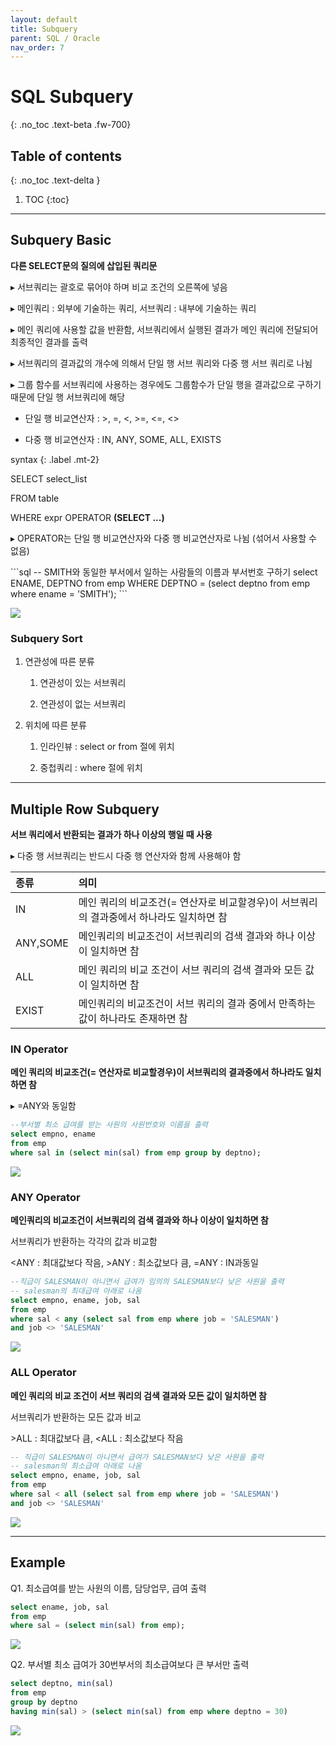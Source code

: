 ```yaml
---
layout: default
title: Subquery
parent: SQL / Oracle
nav_order: 7
---
```


# SQL Subquery 
{: .no_toc .text-beta .fw-700}

## Table of contents
{: .no_toc .text-delta }

1. TOC
{:toc}

---

## Subquery Basic

**다른 SELECT문의 질의에 삽입된 쿼리문**

&#9656; 서브쿼리는 괄호로 묶어야 하며 비교 조건의 오른쪽에 넣음

&#9656; 메인쿼리 : 외부에 기술하는 쿼리, 서브쿼리 : 내부에 기술하는 쿼리

&#9656; 메인 쿼리에 사용할 값을 반환함, 서브쿼리에서 실행된 결과가 메인 쿼리에 전달되어 최종적인 결과를 출력

&#9656; 서브쿼리의 결과값의 개수에 의해서 단일 행 서브 쿼리와 다중 행 서브 쿼리로 나뉨

&#9656; 그룹 함수를 서브쿼리에 사용하는 경우에도 그룹함수가 단일 행을 결과값으로 구하기 때문에 단일 행 서브쿼리에 해당

* 단일 행 비교연산자 : >, =, <, >=, <=, <>

* 다중 행 비교연산자 : IN, ANY, SOME, ALL, EXISTS

syntax
{: .label .mt-2}
<div class="code-example" markdown="1">
SELECT select_list

FROM table

WHERE expr OPERATOR **(SELECT ...)**

&#9656; OPERATOR는 단일 행 비교연산자와 다중 행 비교연산자로 나뉨 (섞어서 사용할 수 없음)
</div>
```sql
-- SMITH와 동일한 부서에서 일하는 사람들의 이름과 부서번호 구하기
select ENAME, DEPTNO 
from emp 
WHERE DEPTNO = (select deptno from emp where ename = 'SMITH');
```

![](https://gekdev.github.io/docs/sql/example/smith.jpg)

### Subquery Sort

1. 연관성에 따른 분류

    1) 연관성이 있는 서브쿼리
    
    2) 연관성이 없는 서브쿼리

2. 위치에 따른 분류

    1) 인라인뷰 : select or from 절에 위치
    
    2) 중첩쿼리 : where 절에 위치

---

## Multiple Row Subquery

**서브 쿼리에서 반환되는 결과가 하나 이상의 행일 때 사용**

&#9656; 다중 행 서브쿼리는 반드시 다중 행 연산자와 함께 사용해야 함

| 종류 | 의미 |
|:----|:----|
| IN | 메인 쿼리의 비교조건(= 연산자로 비교할경우)이 서브쿼리의 결과중에서 하나라도 일치하면 참 | 
| ANY,SOME | 메인쿼리의 비교조건이 서브쿼리의 검색 결과와 하나 이상이 일치하면 참 |
| ALL | 메인 쿼리의 비교 조건이 서브 쿼리의 검색 결과와 모든 값이 일치하면 참 |
| EXIST | 메인쿼리의 비교조건이 서브 쿼리의 결과 중에서 만족하는 값이 하나라도 존재하면 참 |


### IN Operator

**메인 쿼리의 비교조건(= 연산자로 비교할경우)이 서브쿼리의 결과중에서 하나라도 일치하면 참**

&#9656; =ANY와 동일함

```sql
--부서별 최소 급여를 받는 사원의 사원번호와 이름을 출력
select empno, ename 
from emp
where sal in (select min(sal) from emp group by deptno);
```

![](https://gekdev.github.io/docs/sql/example/mul_in.jpg)

### ANY Operator

**메인쿼리의 비교조건이 서브쿼리의 검색 결과와 하나 이상이 일치하면 참**

서브쿼리가 반환하는 각각의 값과 비교함

<ANY : 최대값보다 작음, >ANY : 최소값보다 큼, =ANY : IN과동일

```sql
--직급이 SALESMAN이 아니면서 급여가 임의의 SALESMAN보다 낮은 사원을 출력
-- salesman의 최대급여 아래로 나옴
select empno, ename, job, sal
from emp
where sal < any (select sal from emp where job = 'SALESMAN')
and job <> 'SALESMAN'
```

![](https://gekdev.github.io/docs/sql/example/any.jpg)

### ALL Operator

**메인 쿼리의 비교 조건이 서브 쿼리의 검색 결과와 모든 값이 일치하면 참**

서브쿼리가 반환하는 모든 값과 비교

 &#62;ALL : 최대값보다 큼, <ALL : 최소값보다 작음

```sql
-- 직급이 SALESMAN이 아니면서 급여가 SALESMAN보다 낮은 사원을 출력
-- salesman의 최소급여 아래로 나옴
select empno, ename, job, sal
from emp
where sal < all (select sal from emp where job = 'SALESMAN')
and job <> 'SALESMAN'
```

![](https://gekdev.github.io/docs/sql/example/all33.jpg)

---

## Example

Q1. 최소급여를 받는 사원의 이름, 담당업무, 급여 출력

```sql
select ename, job, sal
from emp 
where sal = (select min(sal) from emp);
```

![](https://gekdev.github.io/docs/sql/example/min_sal.jpg)

Q2. 부서별 최소 급여가 30번부서의 최소급여보다 큰 부서만 출력

```sql
select deptno, min(sal)
from emp
group by deptno
having min(sal) > (select min(sal) from emp where deptno = 30)
```

![](https://gekdev.github.io/docs/sql/example/hav_q2.jpg)
